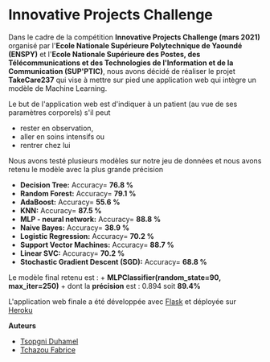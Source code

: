 # Innovative Projects Challenge

Dans le cadre de la compétition **Innovative Projects Challenge (mars 2021)** organisé par l'**Ecole Nationale Supérieure Polytechnique de Yaoundé (ENSPY)** et l'**Ecole Nationale Supérieure des Postes, des Télécommunications et des Technologies de l'Information et de la Communication (SUP'PTIC)**, nous avons décidé de réaliser le projet **TakeCare237** qui vise à mettre sur pied une application web qui intègre un modèle de Machine Learning.

Le but de l'application web est d'indiquer à un patient (au vue de ses paramètres corporels) s'il peut

- rester en observation,
- aller en soins intensifs ou
- rentrer chez lui

Nous avons testé plusieurs modèles sur notre jeu de données et nous avons retenu le modèle avec la plus grande précision

- **Decision Tree:** Accuracy= **76.8 %**
- **Random Forest:** Accuracy= **79.1 %**
- **AdaBoost:** Accuracy= **55.6 %**
- **KNN:** Accuracy= **87.5 %**
- **MLP - neural network:** Accuracy= **88.8 %**
- **Naive Bayes:** Accuracy= **38.9 %**
- **Logistic Regression:** Accuracy= **70.2 %**
- **Support Vector Machines:** Accuracy= **88.7 %**
- **Linear SVC:** Accuracy= **70.2 %**
- **Stochastic Gradient Descent (SGD):** Accuracy= **68.8 %**

Le modèle final retenu est : + **MLPClassifier(random_state=90, max_iter=250)** + dont la **précision** est : 0.894 soit **89.4%**

L'application web finale a été développée avec [Flask](https://flask.palletsprojects.com/en/1.1.x/) et déployée sur [Heroku](https://dashboard.heroku.com/)

**Auteurs**

- [Tsopgni Duhamel](https://github.com/tsopgniduhamel)
- [Tchazou Fabrice](https://github.com/fabrice17p035)

